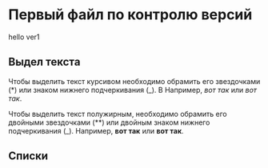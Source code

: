 # Первый файл по контролю версий
hello ver1

## Выдел текста
Чтобы выделить текст курсивом необходимо обрамить его звездочками (*) или знаком нижнего подчеркивания (_). B Например, *вот так* или _вот так_.

Чтобы выделить текст полужирным, необходимо обрамить его двойными звездочками (**) или двойным знаком нижнего подчеркивания (_). Например, **вот так** или __вот так__.

## Списки
